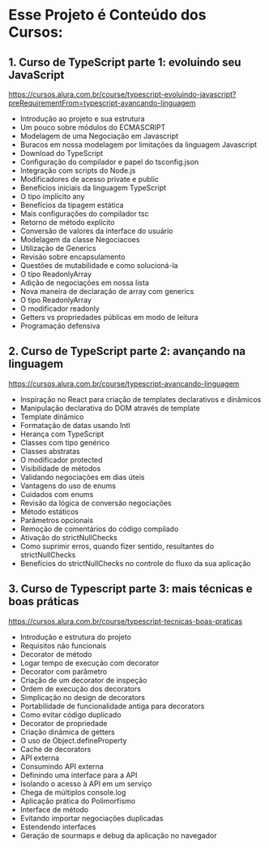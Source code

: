 # Esse Projeto é Conteúdo dos Cursos:

## 1. Curso de TypeScript parte 1: evoluindo seu JavaScript

https://cursos.alura.com.br/course/typescript-evoluindo-javascript?preRequirementFrom=typescript-avancando-linguagem

* Introdução ao projeto e sua estrutura
* Um pouco sobre módulos do ECMASCRIPT
* Modelagem de uma Negociação em Javascript
* Buracos em nossa modelagem por limitações da linguagem Javascript
* Download do TypeScript
* Configuração do compilador e papel do tsconfig.json
* Integração com scripts do Node.js
* Modificadores de acesso private e public
* Benefícios iniciais da linguagem TypeScript
* O tipo implícito any
* Benefícios da tipagem estática
* Mais configurações do compilador tsc
* Retorno de método explícito
* Conversão de valores da interface do usuário
* Modelagem da classe Negociacoes
* Utilização de Generics
* Revisão sobre encapsulamento
* Questões de mutabilidade e como solucioná-la
* O tipo ReadonlyArray
* Adição de negociações em nossa lista
* Nova maneira de declaração de array com generics
* O tipo ReadonlyArray
* O modificador readonly
* Getters vs propriedades públicas em modo de leitura
* Programação defensiva

## 2. Curso de TypeScript parte 2: avançando na linguagem

https://cursos.alura.com.br/course/typescript-avancando-linguagem

* Inspiração no React para criação de templates declarativos e dinâmicos
* Manipulação declarativa do DOM através de template
* Template dinâmico
* Formatação de datas usando Intl
* Herança com TypeScript
* Classes com tipo genérico
* Classes abstratas
* O modificador protected
* Visibilidade de métodos
* Validando negociações em dias úteis
* Vantagens do uso de enums
* Cuidados com enums
* Revisão da lógica de conversão negociações
* Método estáticos
* Parâmetros opcionais
* Remoção de comentários do código compilado
* Ativação do strictNullChecks
* Como suprimir erros, quando fizer sentido, resultantes do strictNullChecks
* Benefícios do strictNullChecks no controle do fluxo da sua aplicação

## 3. Curso de Typescript parte 3: mais técnicas e boas práticas

https://cursos.alura.com.br/course/typescript-tecnicas-boas-praticas

* Introdução e estrutura do projeto
* Requisitos não funcionais
* Decorator de método
* Logar tempo de execução com decorator
* Decorator com parâmetro
* Criação de um decorator de inspeção
* Ordem de execução dos decorators
* Simplicação no design de decorators
* Portabilidade de funcionalidade antiga para decorators
* Como evitar código duplicado
* Decorator de propriedade
* Criação dinâmica de getters
* O uso de Object.defineProperty
* Cache de decorators
* API externa
* Consumindo API externa
* Definindo uma interface para a API
* Isolando o acesso à API em um serviço
* Chega de múltiplos console.log
* Aplicação prática do Polimorfismo
* Interface de método
* Evitando importar negociações duplicadas
* Estendendo interfaces
* Geração de sourmaps e debug da aplicação no navegador
